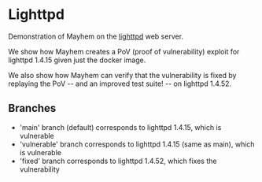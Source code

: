 # Lighttpd
Demonstration of Mayhem on the [lighttpd](https://www.lighttpd.net/)
web server.

We show how Mayhem creates a PoV (proof of vulnerability) exploit for
lighttpd 1.4.15 given just the docker image.

We also show how Mayhem can verify that the vulnerability is fixed
by replaying the PoV -- and an improved test suite! -- on 
lighttpd 1.4.52.

## Branches
  * 'main' branch (default) corresponds to lighttpd 1.4.15, which is vulnerable
  * 'vulnerable' branch corresponds to lighttpd 1.4.15 (same as main), which is vulnerable
  * 'fixed' branch corresponds to lighttpd 1.4.52, which fixes the vulnerability

